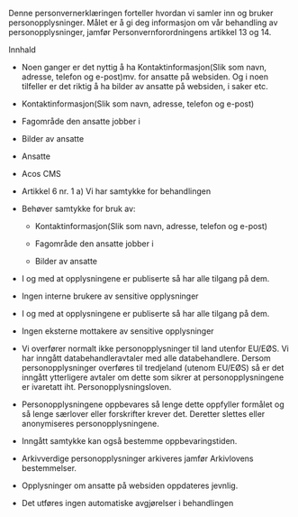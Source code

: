 <!-- title: Ansatte på websiden -->


  

Denne personvernerklæringen forteller hvordan vi samler inn og bruker personopplysninger. Målet er å gi deg informasjon om vår behandling av personopplysninger, jamfør Personvernforordningens artikkel 13 og 14.

  

Innhald

*   Noen ganger er det nyttig å ha Kontaktinformasjon(Slik som navn, adresse, telefon og e-post)mv. for ansatte på websiden. Og i noen tilfeller er det riktig å ha bilder av ansatte på websiden, i saker etc.  
    
*   Kontaktinformasjon(Slik som navn, adresse, telefon og e-post)  
    
*   Fagområde den ansatte jobber i  
    
*   Bilder av ansatte  
    
*   Ansatte  
    
*   Acos CMS  
    
*   Artikkel 6 nr. 1 a) Vi har samtykke for behandlingen  
    
*   Behøver samtykke for bruk av:  
    
    *   Kontaktinformasjon(Slik som navn, adresse, telefon og e-post)
    
    *   Fagområde den ansatte jobber i
    
    *   Bilder av ansatte
    
*   I og med at opplysningene er publiserte så har alle tilgang på dem.  
    
*   Ingen interne brukere av sensitive opplysninger  
    
*   I og med at opplysningene er publiserte så har alle tilgang på dem.  
    
*   Ingen eksterne mottakere av sensitive opplysninger  
    
*   Vi overfører normalt ikke personopplysninger til land utenfor EU/EØS. Vi har inngått databehandleravtaler med alle databehandlere. Dersom personopplysninger overføres til tredjeland (utenom EU/EØS) så er det inngått ytterligere avtaler om dette som sikrer at personopplysningene er ivaretatt iht. Personopplysningsloven.  
    
*   Personopplysningene oppbevares så lenge dette oppfyller formålet og så lenge særlover eller forskrifter krever det. Deretter slettes eller anonymiseres personopplysningene.  
    
*   Inngått samtykke kan også bestemme oppbevaringstiden.  
    
*   Arkivverdige personopplysninger arkiveres jamfør Arkivlovens bestemmelser.  
    
*   Opplysninger om ansatte på websiden oppdateres jevnlig.  
    
*   Det utføres ingen automatiske avgjørelser i behandlingen